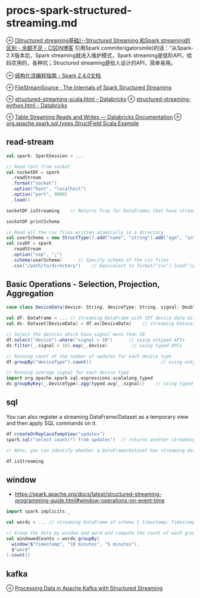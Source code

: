 # procs-spark-structured-streaming.md
⊕ [[Structured streaming基础]--Structured Streaming 和Spark streaming的区别 - 余额不足 - CSDN博客](https://blog.csdn.net/high2011/article/details/80276617)
    引用Spark commiter(gatorsmile)的话：“从Spark-2.X版本后，Spark streaming就进入维护模式，Spark streaming是低阶API，给码农用的，各种坑；Structured streaming是给人设计的API，简单易用。

⊕ [结构化流编程指南 - Spark 2.4.0文档](https://spark.apache.org/docs/latest/structured-streaming-programming-guide.html)

⊕ [FileStreamSource · The Internals of Spark Structured Streaming](https://jaceklaskowski.gitbooks.io/spark-structured-streaming/spark-sql-streaming-FileStreamSource.html)

⊕ [structured-streaming-scala.html - Databricks](https://docs.databricks.com/_static/notebooks/structured-streaming-scala.html)
⊕ [structured-streaming-python.html - Databricks](https://docs.databricks.com/_static/notebooks/structured-streaming-python.html)

⊕ [Table Streaming Reads and Writes — Databricks Documentation](https://docs.databricks.com/delta/delta-streaming.html)
⊕ [org.apache.spark.sql.types.StructField Scala Example](https://www.programcreek.com/scala/org.apache.spark.sql.types.StructField)

## read-stream
```scala
val spark: SparkSession = ...

// Read text from socket
val socketDF = spark
  .readStream
  .format("socket")
  .option("host", "localhost")
  .option("port", 9999)
  .load()

socketDF.isStreaming    // Returns True for DataFrames that have streaming sources

socketDF.printSchema

// Read all the csv files written atomically in a directory
val userSchema = new StructType().add("name", "string").add("age", "integer")
val csvDF = spark
  .readStream
  .option("sep", ";")
  .schema(userSchema)      // Specify schema of the csv files
  .csv("/path/to/directory")    // Equivalent to format("csv").load("/path/to/directory")
```

## Basic Operations - Selection, Projection, Aggregation
```scala
case class DeviceData(device: String, deviceType: String, signal: Double, time: DateTime)

val df: DataFrame = ... // streaming DataFrame with IOT device data with schema { device: string, deviceType: string, signal: double, time: string }
val ds: Dataset[DeviceData] = df.as[DeviceData]    // streaming Dataset with IOT device data

// Select the devices which have signal more than 10
df.select("device").where("signal > 10")      // using untyped APIs   
ds.filter(_.signal > 10).map(_.device)         // using typed APIs

// Running count of the number of updates for each device type
df.groupBy("deviceType").count()                          // using untyped API

// Running average signal for each device type
import org.apache.spark.sql.expressions.scalalang.typed
ds.groupByKey(_.deviceType).agg(typed.avg(_.signal))    // using typed API
```

## sql
You can also register a streaming DataFrame/Dataset as a temporary view and then apply SQL commands on it.

```scala
df.createOrReplaceTempView("updates")
spark.sql("select count(*) from updates")  // returns another streaming DF

// Note, you can identify whether a DataFrame/Dataset has streaming data or not by using df.isStreaming.

df.isStreaming
```

## window
+ https://spark.apache.org/docs/latest/structured-streaming-programming-guide.html#window-operations-on-event-time

```scala
import spark.implicits._

val words = ... // streaming DataFrame of schema { timestamp: Timestamp, word: String }

// Group the data by window and word and compute the count of each group
val windowedCounts = words.groupBy(
  window($"timestamp", "10 minutes", "5 minutes"),
  $"word"
).count()
```

## kafka
⊕ [Processing Data in Apache Kafka with Structured Streaming](https://databricks.com/blog/2017/04/26/processing-data-in-apache-kafka-with-structured-streaming-in-apache-spark-2-2.html)




